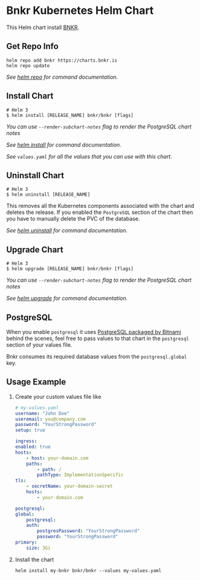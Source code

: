 # Bnkr Kubernetes Helm Chart

This Helm chart install [BNKR](https://bnkr.is).

## Get Repo Info

```console
helm repo add bnkr https://charts.bnkr.is
helm repo update
```

_See [helm repo](https://helm.sh/docs/helm/helm_repo/) for command documentation._

## Install Chart

```console
# Helm 3
$ helm install [RELEASE_NAME] bnkr/bnkr [flags]
```

_You can use `--render-subchart-notes` flag to render the PostgreSQL chart notes_

_See [helm install](https://helm.sh/docs/helm/helm_install/) for command documentation._

_See `values.yaml` for all the values that you can use with this chart._

## Uninstall Chart

```console
# Helm 3
$ helm uninstall [RELEASE_NAME]
```

This removes all the Kubernetes components associated with the chart and deletes the release.
If you enabled the `PostgreSQL` section of the chart then you have to manually delete the PVC of the database.

_See [helm uninstall](https://helm.sh/docs/helm/helm_uninstall/) for command documentation._

## Upgrade Chart

```console
# Helm 3
$ helm upgrade [RELEASE_NAME] bnkr/bnkr [flags]
```

_You can use `--render-subchart-notes` flag to render the PostgreSQL chart notes_

_See [helm upgrade](https://helm.sh/docs/helm/helm_upgrade/) for command documentation._

## PostgreSQL

When you enable `postgresql` it uses [PostgreSQL packaged by Bitnami](https://artifacthub.io/packages/helm/bitnami/postgresql/11.1.19) behind the scenes, feel free to pass values to that chart in the `postgresql` section of your values file.

Bnkr consumes its required database values from the `postgresql.global` key.

## Usage Example
1. Create your custom values file like
    ```yaml
    # my-values.yaml
    username: "John Doe"
    useremail: you@company.com
    password: "YourStrongPassword"
    setup: true

    ingress:
    enabled: true
    hosts:
        - host: your-domain.com
        paths:
            - path: /
            pathType: ImplementationSpecific
    tls:
        - secretName: your-domain-secret
        hosts:
            - your-domain.com

    postgresql:
    global:
        postgresql:
        auth:
            postgresPassword: "YourStrongPassword"
            password: "YourStrongPassword"
    primary:
        size: 3Gi
    ```
 2. Install the chart
    ```console
    helm install my-bnkr bnkr/bnkr --values my-values.yaml
    ```
